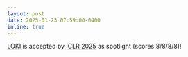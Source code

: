 ```yaml
---
layout: post
date: 2025-01-23 07:59:00-0400
inline: true
---
```


[LOKI](https://opendatalab.github.io/LOKI/) is accepted by [ICLR 2025](https://iclr.cc/Conferences/2025) as spotlight (scores:8/8/8/8)!
